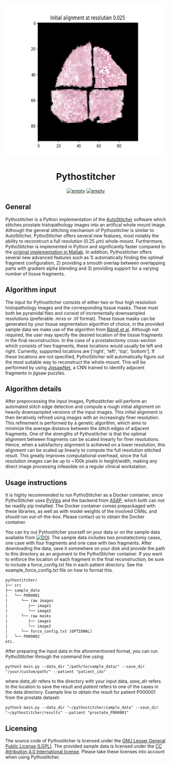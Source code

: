<p align="center">
  <img width="640" height="480" src="./tform_progression.gif">
</p>

<h1 align="center">Pythostitcher</h2>

<p align="center">
   <a href="https://github.com/psf/black"><img alt="empty" src=https://img.shields.io/badge/code%20style-black-000000.svg></a>
   <a href="https://github.com/PyCQA/pylint"><img alt="empty" src=https://img.shields.io/badge/linting-pylint-yellowgreen></a>
</p>
    
## General
Pythostitcher is a Python implementation of the [AutoStitcher](https://www.nature.com/articles/srep29906) software which stitches prostate histopathology images into an artifical whole mount image. Although the general stitching mechanism of Pythostitcher is similar to AutoStitcher, PythoStitcher offers several new features, most notably the ability to reconstruct a full resolution (0.25 µm) whole-mount. Furthermore, PythoStitcher is implemented in Python and significantly faster compared to the [original implementation in Matlab](https://engineering.case.edu/centers/ccipd/content/software). In addition, Pythostitcher offers several new advanced features such as 1) automatically finding the optimal fragment configuration, 2) providing a smooth overlap between overlapping parts with gradient alpha blending and 3) providing support for a varying number of tissue fragments. 

## Algorithm input
The input for Pythostitcher consists of either two or four high resolution histopathology images and the corresponding tissue masks. These must both be pyramidal files and consist of incrementally downsampled resolutions (preferable .mrxs or .tif format).  These tissue masks can be generated by your tissue segmentation algorithm of choice, in the provided sample data we make use of the algorithm from [Bándi et al](https://pubmed.ncbi.nlm.nih.gov/31871843/). Although not required, the user may specify the desired location of the tissue fragments in the final reconstruction. In the case of a prostatectomy cross-section which consists of two fragments, these locations would usually be left and right. Currently, supported locations are ['right', 'left', 'top', 'bottom']. If these locations are not specified, PythoStitcher will automatically figure out the most suitable way to reconstruct the whole-mount. This will be performed by using [JigsawNet](https://github.com/Lecanyu/JigsawNet), a CNN trained to identify adjacent fragments in jigsaw puzzles.

## Algorithm details
After preprocessing the input images, Pythostitcher will perform an automated stitch edge detection and compute a rough initial alignment on heavily downsampled versions of the input images. This initial alignment is then iteratively refined using images with an increasingly finer resolution. This refinement is performed by a genetic algorithm, which aims to minimize the average distance between the stitch edges of adjacent fragments. One of the strengths of Pythostitcher is that the optimal alignment between fragments can be scaled linearly for finer resolutions. Hence, when a satisfactory alignment is achieved on a lower resolution, this alignment can be scaled up linearly to compute the full resolution stitched result. This greatly improves computational overhead, since the full resolution images can be up to ~100k pixels in height/width, making any direct image processing infeasible on a regular clinical workstation.

## Usage instructions
It is highly recommended to run PythoStitcher as a Docker container, since PythoStitcher uses [PyVips](https://github.com/libvips/pyvips) and the backend from [ASAP](https://github.com/computationalpathologygroup/ASAP), which both can not be readily pip installed. The Docker container comes prepackaged with these libraries, as well as with model weights of the involved CNNs, and should run out-of-the-box. Please contact us to obtain the Docker container.

You can try out Pythostitcher yourself on your data or on the sample data available from <a href="https://zenodo.org/record/7636102"><img src="https://zenodo.org/badge/DOI/10.5281/zenodo.7636102.svg" alt="DOI"></a>. The sample data includes two prostatectomy cases, one case with four fragments and one case with two fragments. After downloading the data, save it somewhere on your disk and provide the path to this directory as an argument to the PythoStitcher container. If you want to enforce the location of each fragment in the final reconstruction, be sure to include a force_config.txt file in each patient directory. See the example_force_config.txt file on how to format this. 
	
	pythostitcher/ 
	├── src
	├── sample_data
	│   └── P000001
	|      └── raw images
	|         ├── image1
	|         └── image2
	|      └── raw masks
	|         ├── image1
	|         └── image2
	│      └── force_config.txt [OPTIONAL]
	│   └── P000002
	etc.


            
After preparing the input data in the aforementioned format, you can run PythoStitcher through the command line using:

    python3 main.py --data_dir "/path/to/sample_data/" --save_dir "/your/custom/path/" --patient "patient_idx"
where *data_dir* refers to the directory with your input data, *save_dir* refers to the location to save the result and *patient* refers to one of the cases in the data directory. Example line to obtain the result for patient P000001 from the prostate dataset:

    python3 main.py --data_dir "~/pythostitcher/sample_data" --save_dir "~/pythostitcher/results" --patient "prostate_P000001"
 

## Licensing
The source code of Pythostitcher is licensed under the [GNU Lesser General Public License (LGPL)](https://www.gnu.org/licenses/lgpl-3.0.nl.html). The provided sample data is licensed under the [CC Attribution 4.0 International license](https://creativecommons.org/licenses/by/4.0/legalcode). Please take these licenses into account when using Pythostitcher.

